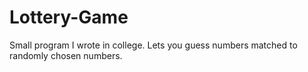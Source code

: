 # Lottery-Game
Small program I wrote in college.  Lets you guess numbers matched to randomly chosen numbers.
